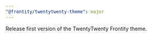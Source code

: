 ```yaml
---
"@frontity/twentytwenty-theme": major
---
```


Release first version of the TwentyTwenty Frontity theme.
